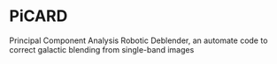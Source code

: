 # PiCARD
Principal Component Analysis Robotic Deblender, an automate code to correct galactic blending from single-band images
